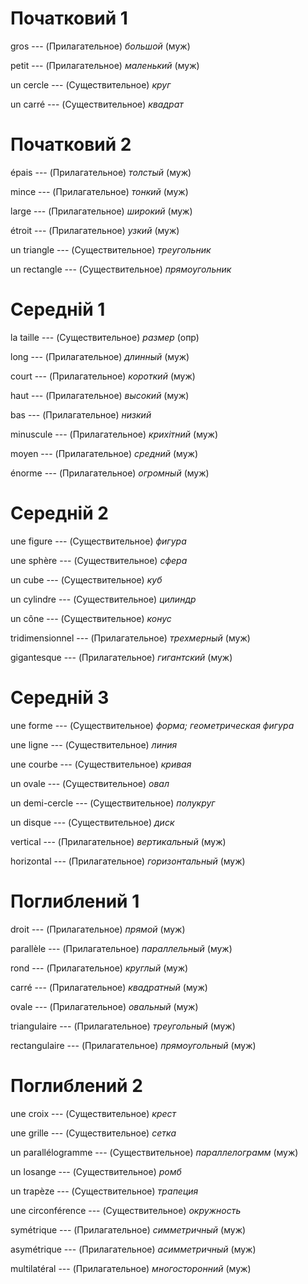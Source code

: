 # Початковий 1

gros --- (Прилагательное)
*большой* (муж)



petit --- (Прилагательное)
*маленький* (муж)



un cercle --- (Существительное)
*круг*



un carré --- (Существительное)
*квадрат*



# Початковий 2

épais --- (Прилагательное)
*толстый* (муж)



mince --- (Прилагательное)
*тонкий* (муж)



large --- (Прилагательное)
*широкий* (муж)



étroit --- (Прилагательное)
*узкий* (муж)



un triangle --- (Существительное)
*треугольник*



un rectangle --- (Существительное)
*прямоугольник*



# Середній 1

la taille --- (Существительное)
*размер* (опр)



long --- (Прилагательное)
*длинный* (муж)



court --- (Прилагательное)
*короткий* (муж)



haut --- (Прилагательное)
*высокий* (муж)



bas --- (Прилагательное)
*низкий*



minuscule --- (Прилагательное)
*крихітний* (муж)



moyen --- (Прилагательное)
*средний* (муж)



énorme --- (Прилагательное)
*огромный* (муж)



# Середній 2

une figure --- (Существительное)
*фигура*



une sphère --- (Существительное)
*сфера*



un cube --- (Существительное)
*куб*



un cylindre --- (Существительное)
*цилиндр*



un cône --- (Существительное)
*конус*



tridimensionnel --- (Прилагательное)
*трехмерный* (муж)



gigantesque --- (Прилагательное)
*гигантский* (муж)



# Середній 3

une forme --- (Существительное)
*форма; геометрическая фигура*



une ligne --- (Существительное)
*линия*



une courbe --- (Существительное)
*кривая*



un ovale --- (Существительное)
*овал*



un demi-cercle --- (Существительное)
*полукруг*



un disque --- (Существительное)
*диск*



vertical --- (Прилагательное)
*вертикальный* (муж)



horizontal --- (Прилагательное)
*горизонтальный* (муж)



# Поглиблений 1

droit --- (Прилагательное)
*прямой* (муж)



parallèle --- (Прилагательное)
*параллельный* (муж)



rond --- (Прилагательное)
*круглый* (муж)



carré --- (Прилагательное)
*квадратный* (муж)



ovale --- (Прилагательное)
*овальный* (муж)



triangulaire --- (Прилагательное)
*треугольный* (муж)



rectangulaire --- (Прилагательное)
*прямоугольный* (муж)



# Поглиблений 2

une croix --- (Существительное)
*крест*



une grille --- (Существительное)
*сетка*



un parallélogramme --- (Существительное)
*параллелограмм* (муж)



un losange --- (Существительное)
*ромб*



un trapèze --- (Существительное)
*трапеция*



une circonférence --- (Существительное)
*окружность*



symétrique --- (Прилагательное)
*симметричный* (муж)



asymétrique --- (Прилагательное)
*асимметричный* (муж)



multilatéral --- (Прилагательное)
*многосторонний* (муж)